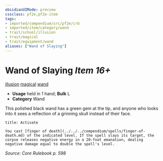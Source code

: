 ```yaml
---
obsidianUIMode: preview
cssclass: pf2e,pf2e-item
tags:
- imported/compendium/src/pf2e/crb
- imported/item/category/wand
- trait/school/illusion
- trait/magical
- trait/equipment/wand
aliases: ["Wand of Slaying"]
---
```

# Wand of Slaying *Item 16+*  
[illusion](illusion.md)  [magical](magical.md)  [wand](wand.md)  

- **Usage** held in 1 hand; **Bulk** L
- **Category** Wand

This polished black wand has a green gem at the tip, and anyone who looks into it sees a reflection of a grinning skull instead of their face.

```ad-embed-ability
title: Activate

You cast [finger of death](../../../compendium/spells/finger-of-death.md) of the indicated level. If the spell slays its target, the corpse releases negative energy in a 20-foot emanation, dealing negative damage equal to double the spell's level.
```

*Source: Core Rulebook p. 598*
